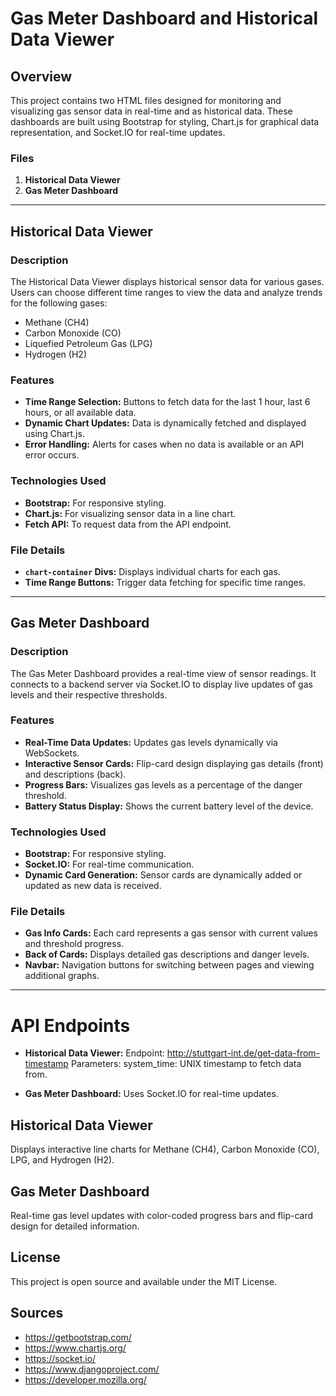 # Gas Meter Dashboard and Historical Data Viewer

## Overview

This project contains two HTML files designed for monitoring and visualizing gas sensor data in real-time and as historical data. These dashboards are built using Bootstrap for styling, Chart.js for graphical data representation, and Socket.IO for real-time updates.

### Files

1. **Historical Data Viewer**
2. **Gas Meter Dashboard**

---

## Historical Data Viewer

### Description

The Historical Data Viewer displays historical sensor data for various gases. Users can choose different time ranges to view the data and analyze trends for the following gases:
- Methane (CH4)
- Carbon Monoxide (CO)
- Liquefied Petroleum Gas (LPG)
- Hydrogen (H2)

### Features

- **Time Range Selection:** Buttons to fetch data for the last 1 hour, last 6 hours, or all available data.
- **Dynamic Chart Updates:** Data is dynamically fetched and displayed using Chart.js.
- **Error Handling:** Alerts for cases when no data is available or an API error occurs.

### Technologies Used

- **Bootstrap:** For responsive styling.
- **Chart.js:** For visualizing sensor data in a line chart.
- **Fetch API:** To request data from the API endpoint.

### File Details

- **`chart-container` Divs:** Displays individual charts for each gas.
- **Time Range Buttons:** Trigger data fetching for specific time ranges.

---

## Gas Meter Dashboard

### Description

The Gas Meter Dashboard provides a real-time view of sensor readings. It connects to a backend server via Socket.IO to display live updates of gas levels and their respective thresholds.

### Features

- **Real-Time Data Updates:** Updates gas levels dynamically via WebSockets.
- **Interactive Sensor Cards:** Flip-card design displaying gas details (front) and descriptions (back).
- **Progress Bars:** Visualizes gas levels as a percentage of the danger threshold.
- **Battery Status Display:** Shows the current battery level of the device.

### Technologies Used

- **Bootstrap:** For responsive styling.
- **Socket.IO:** For real-time communication.
- **Dynamic Card Generation:** Sensor cards are dynamically added or updated as new data is received.

### File Details

- **Gas Info Cards:** Each card represents a gas sensor with current values and threshold progress.
- **Back of Cards:** Displays detailed gas descriptions and danger levels.
- **Navbar:** Navigation buttons for switching between pages and viewing additional graphs.

---

# API Endpoints

- **Historical Data Viewer:**
Endpoint: http://stuttgart-int.de/get-data-from-timestamp
Parameters:
    system_time: UNIX timestamp to fetch data from.

- **Gas Meter Dashboard:**
Uses Socket.IO for real-time updates.

## Historical Data Viewer

Displays interactive line charts for Methane (CH4), Carbon Monoxide (CO), LPG, and Hydrogen (H2).

## Gas Meter Dashboard

Real-time gas level updates with color-coded progress bars and flip-card design for detailed information.

## License

This project is open source and available under the MIT License.

## Sources
- https://getbootstrap.com/
- https://www.chartjs.org/
- https://socket.io/
- https://www.djangoproject.com/
- https://developer.mozilla.org/
